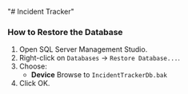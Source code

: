 "# Incident Tracker" 

### How to Restore the Database

1. Open SQL Server Management Studio.
2. Right-click on `Databases` → `Restore Database...`.
3. Choose:
   - **Device** Browse to `IncidentTrackerDb.bak`
4. Click OK.
